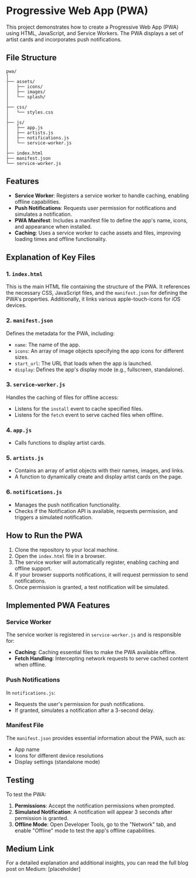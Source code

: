 # Progressive Web App (PWA)

This project demonstrates how to create a Progressive Web App (PWA) using HTML, JavaScript, and Service Workers. The PWA displays a set of artist cards and incorporates push notifications. 

## File Structure
```
pwa/
│
├── assets/
│   ├── icons/
│   ├── images/
│   └── splash/
│
├── css/
│   └── styles.css
│
├── js/
│   ├── app.js
│   ├── artists.js
│   ├── notifications.js
│   └── service-worker.js
│
├── index.html
├── manifest.json
└── service-worker.js
```

## Features
- **Service Worker**: Registers a service worker to handle caching, enabling offline capabilities.
- **Push Notifications**: Requests user permission for notifications and simulates a notification.
- **PWA Manifest**: Includes a manifest file to define the app's name, icons, and appearance when installed.
- **Caching**: Uses a service worker to cache assets and files, improving loading times and offline functionality.

## Explanation of Key Files

### 1. `index.html`
This is the main HTML file containing the structure of the PWA. It references the necessary CSS, JavaScript files, and the `manifest.json` for defining the PWA's properties. Additionally, it links various apple-touch-icons for iOS devices.

### 2. `manifest.json`
Defines the metadata for the PWA, including:
- `name`: The name of the app.
- `icons`: An array of image objects specifying the app icons for different sizes.
- `start_url`: The URL that loads when the app is launched.
- `display`: Defines the app's display mode (e.g., fullscreen, standalone).

### 3. `service-worker.js`
Handles the caching of files for offline access:
- Listens for the `install` event to cache specified files.
- Listens for the `fetch` event to serve cached files when offline.

### 4. `app.js`
- Calls functions to display artist cards.

### 5. `artists.js`
- Contains an array of artist objects with their names, images, and links.
- A function to dynamically create and display artist cards on the page.

### 6. `notifications.js`
- Manages the push notification functionality.
- Checks if the Notification API is available, requests permission, and triggers a simulated notification.

## How to Run the PWA
1. Clone the repository to your local machine.
2. Open the `index.html` file in a browser.
3. The service worker will automatically register, enabling caching and offline support.
4. If your browser supports notifications, it will request permission to send notifications.
5. Once permission is granted, a test notification will be simulated.

## Implemented PWA Features

### Service Worker
The service worker is registered in `service-worker.js` and is responsible for:
- **Caching**: Caching essential files to make the PWA available offline.
- **Fetch Handling**: Intercepting network requests to serve cached content when offline.

### Push Notifications
In `notifications.js`:
- Requests the user's permission for push notifications.
- If granted, simulates a notification after a 3-second delay.

### Manifest File
The `manifest.json` provides essential information about the PWA, such as:
- App name
- Icons for different device resolutions
- Display settings (standalone mode)

## Testing
To test the PWA:
1. **Permissions**: Accept the notification permissions when prompted.
2. **Simulated Notification**: A notification will appear 3 seconds after permission is granted.
3. **Offline Mode**: Open Developer Tools, go to the "Network" tab, and enable "Offline" mode to test the app's offline capabilities.

## Medium Link
For a detailed explanation and additional insights, you can read the full blog post on Medium: [placeholder]
